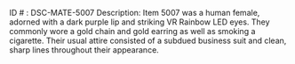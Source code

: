 ID # : DSC-MATE-5007
Description: Item 5007 was a human female, adorned with a dark purple lip and striking VR Rainbow LED eyes. They commonly wore a gold chain and gold earring as well as smoking a cigarette. Their usual attire consisted of a subdued business suit and clean, sharp lines throughout their appearance. 